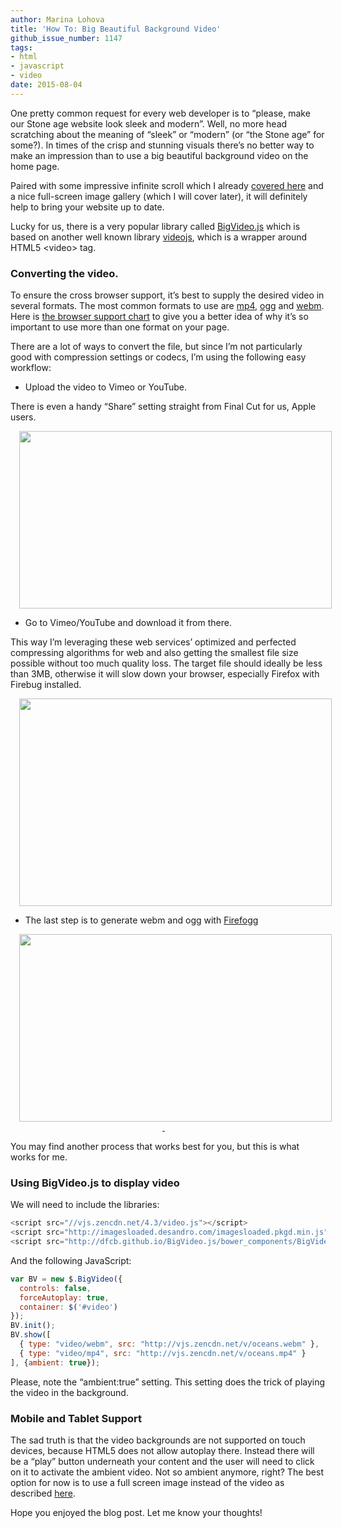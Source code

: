 ```yaml
---
author: Marina Lohova
title: 'How To: Big Beautiful Background Video'
github_issue_number: 1147
tags:
- html
- javascript
- video
date: 2015-08-04
---
```


One pretty common request for every web developer is to “please, make our Stone age website look sleek and modern”. Well, no more head scratching about the meaning of “sleek” or “modern” (or “the Stone age” for some?). In times of the crisp and stunning visuals there’s no better way to make an impression than to use a big beautiful background video on the home page.

Paired with some impressive infinite scroll which I already [covered here](/blog/2013/11/pagination-days-are-over-infinite/) and a nice full-screen image gallery (which I will cover later), it will definitely help to bring your website up to date.

Lucky for us, there is a very popular library called [BigVideo.js](http://dfcb.github.io/BigVideo.js/) which is based on another well known library [videojs](http://www.videojs.com/), which is a wrapper around HTML5 \<video\> tag.

### Converting the video.

To ensure the cross browser support, it’s best to supply the desired video in several formats. The most common formats to use are [mp4](https://en.wikipedia.org/wiki/H.264/MPEG-4_AVC), [ogg](https://en.wikipedia.org/wiki/Ogg) and [webm](https://en.wikipedia.org/wiki/WebM). Here is [the browser support chart](https://en.wikipedia.org/wiki/HTML5_video#Browser_support) to give you a better idea of why it’s so important to use more than one format on your page.

There are a lot of ways to convert the file, but since I’m not particularly good with compression settings or codecs, I’m using the following easy workflow:

- Upload the video to Vimeo or YouTube.

There is even a handy “Share” setting straight from Final Cut for us, Apple users.

<div class="separator" style="clear: both; text-align: center;"><a href="/blog/2015/08/how-to-big-beautiful-background-video/image-0-big.png" imageanchor="1" style="margin-left: 1em; margin-right: 1em;"><img border="0" height="284" src="/blog/2015/08/how-to-big-beautiful-background-video/image-0.png" width="500"/></a></div>

- Go to Vimeo/YouTube and download it from there. 

This way I’m leveraging these web services’ optimized and perfected compressing algorithms for web and also getting the smallest file size possible without too much quality loss. The target file should ideally be less than 3MB, otherwise it will slow down your browser, especially Firefox with Firebug installed.

<div class="separator" style="clear: both; text-align: center;"><a href="/blog/2015/08/how-to-big-beautiful-background-video/image-1-big.png" imageanchor="1" style="margin-left: 1em; margin-right: 1em;"><img border="0" height="332" src="/blog/2015/08/how-to-big-beautiful-background-video/image-1.png" width="500"/></a></div>

- The last step is to generate webm and ogg with [Firefogg](http://firefogg.org/make/index.html)

<div class="separator" style="clear: both; text-align: center;"><a href="/blog/2015/08/how-to-big-beautiful-background-video/image-2-big.png" imageanchor="1" style="margin-left: 1em; margin-right: 1em;"><img border="0" height="300" src="/blog/2015/08/how-to-big-beautiful-background-video/image-2.png" width="500"/> </a></div>

You may find another process that works best for you, but this is what works for me.

### Using BigVideo.js to display video

We will need to include the libraries:

```javascript
<script src="//vjs.zencdn.net/4.3/video.js"></script>
<script src="http://imagesloaded.desandro.com/imagesloaded.pkgd.min.js"></script>
<script src="http://dfcb.github.io/BigVideo.js/bower_components/BigVideo/lib/bigvideo.js"></script>
```

And the following JavaScript:

```javascript
var BV = new $.BigVideo({
  controls: false,
  forceAutoplay: true, 
  container: $('#video')
});
BV.init();
BV.show([
  { type: "video/webm", src: "http://vjs.zencdn.net/v/oceans.webm" },
  { type: "video/mp4", src: "http://vjs.zencdn.net/v/oceans.mp4" }
], {ambient: true});
```

Please, note the “ambient:true” setting. This setting does the trick of playing the video in the background.

### Mobile and Tablet Support

The sad truth is that the video backgrounds are not supported on touch devices, because HTML5 does not allow autoplay there. Instead there will be a “play” button underneath your content and the user will need to click on it to activate the ambient video. Not so ambient anymore, right? The best option for now is to use a full screen image instead of the video as described [here](http://dfcb.github.io/BigVideo.js/example-ambient-touch.html).

Hope you enjoyed the blog post. Let me know your thoughts!
